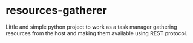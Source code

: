 # resources-gatherer
Little and simple python project to work as a task manager gathering resources from the host and making them available using REST protocol.
